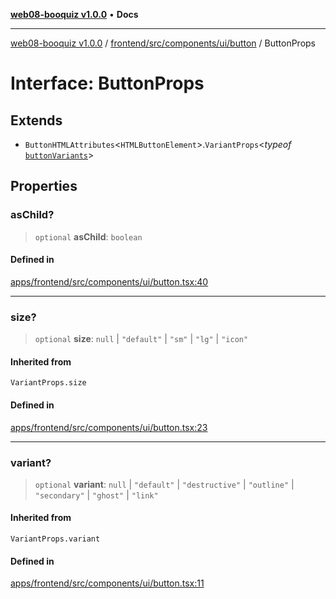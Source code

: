 [**web08-booquiz v1.0.0**](../../../../../../README.md) • **Docs**

***

[web08-booquiz v1.0.0](../../../../../../modules.md) / [frontend/src/components/ui/button](../README.md) / ButtonProps

# Interface: ButtonProps

## Extends

- `ButtonHTMLAttributes`\<`HTMLButtonElement`\>.`VariantProps`\<*typeof* [`buttonVariants`](../functions/buttonVariants.md)\>

## Properties

### asChild?

> `optional` **asChild**: `boolean`

#### Defined in

[apps/frontend/src/components/ui/button.tsx:40](https://github.com/boostcampwm-2024/web08-BooQuiz/blob/f96af645f7679e55fbd626cf58ee24bdf8b61d17/apps/frontend/src/components/ui/button.tsx#L40)

***

### size?

> `optional` **size**: `null` \| `"default"` \| `"sm"` \| `"lg"` \| `"icon"`

#### Inherited from

`VariantProps.size`

#### Defined in

[apps/frontend/src/components/ui/button.tsx:23](https://github.com/boostcampwm-2024/web08-BooQuiz/blob/f96af645f7679e55fbd626cf58ee24bdf8b61d17/apps/frontend/src/components/ui/button.tsx#L23)

***

### variant?

> `optional` **variant**: `null` \| `"default"` \| `"destructive"` \| `"outline"` \| `"secondary"` \| `"ghost"` \| `"link"`

#### Inherited from

`VariantProps.variant`

#### Defined in

[apps/frontend/src/components/ui/button.tsx:11](https://github.com/boostcampwm-2024/web08-BooQuiz/blob/f96af645f7679e55fbd626cf58ee24bdf8b61d17/apps/frontend/src/components/ui/button.tsx#L11)

